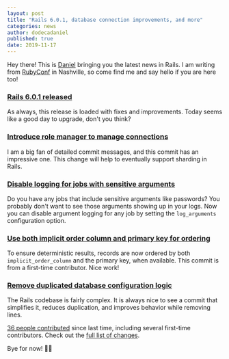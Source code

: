```yaml
---
layout: post
title: "Rails 6.0.1, database connection improvements, and more"
categories: news
author: dodecadaniel
published: true
date: 2019-11-17
---
```


Hey there! This is [Daniel] bringing you the latest news in Rails. I am writing
from [RubyConf] in Nashville, so come find me and say hello if you are here
too!

### [Rails 6.0.1 released]

As always, this release is loaded with fixes and improvements. Today seems like
a good day to upgrade, don't you think?

### [Introduce role manager to manage connections]

I am a big fan of detailed commit messages, and this commit has an impressive
one. This change will help to eventually support sharding in Rails.

### [Disable logging for jobs with sensitive arguments]

Do you have any jobs that include sensitive arguments like passwords? You
probably don't want to see those arguments showing up in your logs. Now you can
disable argument logging for any job by setting the `log_arguments`
configuration option.

### [Use both implicit order column and primary key for ordering]

To ensure deterministic results, records are now ordered by both
`implicit_order_column` and the primary key, when available. This commit is from
a first-time contributor. Nice work!

### [Remove duplicated database configuration logic]

The Rails codebase is fairly complex. It is always nice to see a commit that
simplifies it, reduces duplication, and improves behavior while removing lines.

[36 people contributed] since last time, including several first-time
contributors. Check out the [full list of changes].

Bye for now! 👋🏻

[Daniel]: https://twitter.com/dodecadaniel
[RubyConf]: https://www.rubyconf.org/
[Rails 6.0.1 released]: https://rubyonrails.org/2019/11/5/Rails-6-0-1-released/
[Introduce role manager to manage connections]: https://github.com/rails/rails/pull/37622
[Disable logging for jobs with sensitive arguments]: https://github.com/rails/rails/pull/37660
[Use both implicit order column and primary key for ordering]: https://github.com/rails/rails/pull/37626
[Remove duplicated database configuration logic]: https://github.com/rails/rails/pull/37695

[36 people contributed]: https://contributors.rubyonrails.org/contributors/in-time-window/20191103-20191116
[full list of changes]: https://github.com/rails/rails/compare/master@%7B2019-11-03%7D...@%7B2019-11-16%7D
